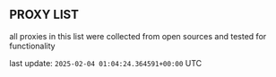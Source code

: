 ## PROXY LIST

all proxies in this list were collected from open sources and tested for functionality

last update: `2025-02-04 01:04:24.364591+00:00` UTC